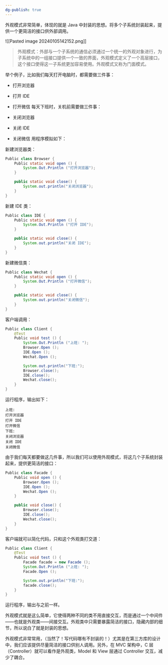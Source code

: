 ```yaml
---
dg-publish: true
---
```

外观模式非常简单，体现的就是 Java 中封装的思想。将多个子系统封装起来，提供一个更简洁的接口供外部调用。

![[Pasted image 20240105142152.png]]

> 外观模式：外部与一个子系统的通信必须通过一个统一的外观对象进行，为子系统中的一组接口提供一个一致的界面，外观模式定义了一个高层接口，这个接口使得这一子系统更加容易使用。外观模式又称为门面模式。

举个例子，比如我们每天打开电脑时，都需要做三件事：

- 打开浏览器
- 打开 IDE
- 打开微信
每天下班时，关机前需要做三件事：

- 关闭浏览器
- 关闭 IDE
- 关闭微信
用程序模拟如下：

新建浏览器类：

```Java
Public class Browser {
    Public static void open () {
        System.Out.Println ("打开浏览器");
    }

    public static void close() {
        System.out.println("关闭浏览器");
    }
}
```

新建 IDE 类：

```Java
Public class IDE {
    Public static void open () {
        System.Out.Println ("打开 IDE");
    }

    public static void close() {
        System.out.println("关闭 IDE");
    }
}
```

新建微信类：

```Java
Public class Wechat {
    Public static void open () {
        System.Out.Println ("打开微信");
    }

    public static void close() {
        System.out.println("关闭微信");
    }
}
```

客户端调用：

```Java
Public class Client {
    @Test
    Public void test () {
        System.Out.Println ("上班: ");
        Browser.Open ();
        IDE.Open ();
        Wechat.Open ();

        System.out.println("下班:");
        Browser.close();
        IDE.close();
        Wechat.close();
    }
}
```

运行程序，输出如下：


```
上班:
打开浏览器
打开 IDE
打开微信
下班:
关闭浏览器
关闭 IDE
关闭微信
```

由于我们每天都要做这几件事，所以我们可以使用外观模式，将这几个子系统封装起来，提供更简洁的接口：

```Java
Public class Facade {
    Public void open () {
        Browser.Open ();
        IDE.Open ();
        Wechat.Open ();
    }

    public void close() {
        Browser.close();
        IDE.close();
        Wechat.close();
    }
}
```

客户端就可以简化代码，只和这个外观类打交道：

```Java
Public class Client {
    @Test
    Public void test () {
        Facade facade = new Facade ();
        System.Out.Println ("上班: ");
        Facade.Open ();

        System.out.println("下班:");
        facade.close();
    }
}
```

运行程序，输出与之前一样。

外观模式就是这么简单，它使得两种不同的类不用直接交互，而是通过一个中间件——也就是外观类——间接交互。外观类中只需要暴露简洁的接口，隐藏内部的细节，所以说白了就是封装的思想。

外观模式非常常用，（当然了！写代码哪有不封装的！）尤其是在第三方库的设计中，我们应该提供尽量简洁的接口供别人调用。另外，在 MVC 架构中，C 层（Controller）就可以看作是外观类，Model 和 View 层通过 Controller 交互，减少了耦合。